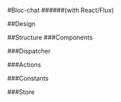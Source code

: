 #Bloc-chat
######(with React/Flux)

##Design


##Structure
###Components

###Dispatcher

###Actions

###Constants

###Store